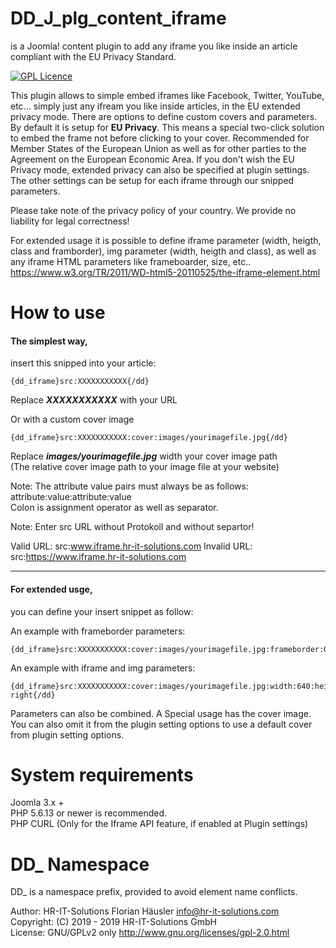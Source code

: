 # DD_J_plg_content_iframe
is a Joomla! content plugin to add any iframe you like inside an article compliant with the EU Privacy Standard.

[![GPL Licence](https://badges.frapsoft.com/os/gpl/gpl.png?v=102)](https://opensource.org/licenses/GPL-2.0/)

This plugin allows to simple embed iframes like Facebook, Twitter, YouTube, etc... simply just any ifream you like inside articles, in the EU extended privacy mode.
There are options to define custom covers and parameters. By default it is setup for **EU Privacy**. This means a special two-click solution to embed the frame not before clicking to your cover. Recommended for Member States of the European Union as well as for other parties to the Agreement on the European Economic Area.
If you don't wish the EU Privacy mode, extended privacy can also be specified at plugin settings. The other settings can be setup for each iframe through our snipped parameters.

Please take note of the privacy policy of your country. We provide no liability for legal correctness!

For extended usage it is possible to define iframe parameter (width, heigth, class and framborder),
img parameter (width, heigth and class),
as well as any iframe HTML parameters like frameboarder, size, etc..
https://www.w3.org/TR/2011/WD-html5-20110525/the-iframe-element.html

# How to use
#### The simplest way,
insert this snipped into your article:

    {dd_iframe}src:XXXXXXXXXXX{/dd}

Replace ***XXXXXXXXXXX*** with your URL<br>

Or with a custom cover image

    {dd_iframe}src:XXXXXXXXXXX:cover:images/yourimagefile.jpg{/dd}

Replace ***images/yourimagefile.jpg*** width your cover image path<br>
(The relative cover image path to your image file at your website)

Note: The attribute value pairs must always be as follows:<br>
attribute:value:attribute:value<br>
Colon is assignment operator as well as separator.

Note: Enter src URL without Protokoll and without separtor!

Valid URL: src:www.iframe.hr-it-solutions.com
Invalid URL: src:https://www.iframe.hr-it-solutions.com

----

#### For extended usge,
you can define your insert snippet as follow:

An example with frameborder parameters:

    {dd_iframe}src:XXXXXXXXXXX:cover:images/yourimagefile.jpg:frameborder:0{/dd}

An example with iframe and img parameters:

    {dd_iframe}src:XXXXXXXXXXX:cover:images/yourimagefile.jpg:width:640:height:360:class:pull-right{/dd}

Parameters can also be combined. A Special usage has the cover image. You can also omit it from the plugin setting options to use a default cover from plugin setting options.

# System requirements
Joomla 3.x +                                                                                <br>
PHP 5.6.13 or newer is recommended.															<br>
PHP CURL (Only for the Iframe API feature, if enabled at Plugin settings)

# DD_ Namespace
DD_ is a namespace prefix, provided to avoid element name conflicts.						<br>

Author: HR-IT-Solutions Florian Häusler <info@hr-it-solutions.com> 							<br>
Copyright: (C) 2019 - 2019 HR-IT-Solutions GmbH 											<br>
License: GNU/GPLv2 only http://www.gnu.org/licenses/gpl-2.0.html